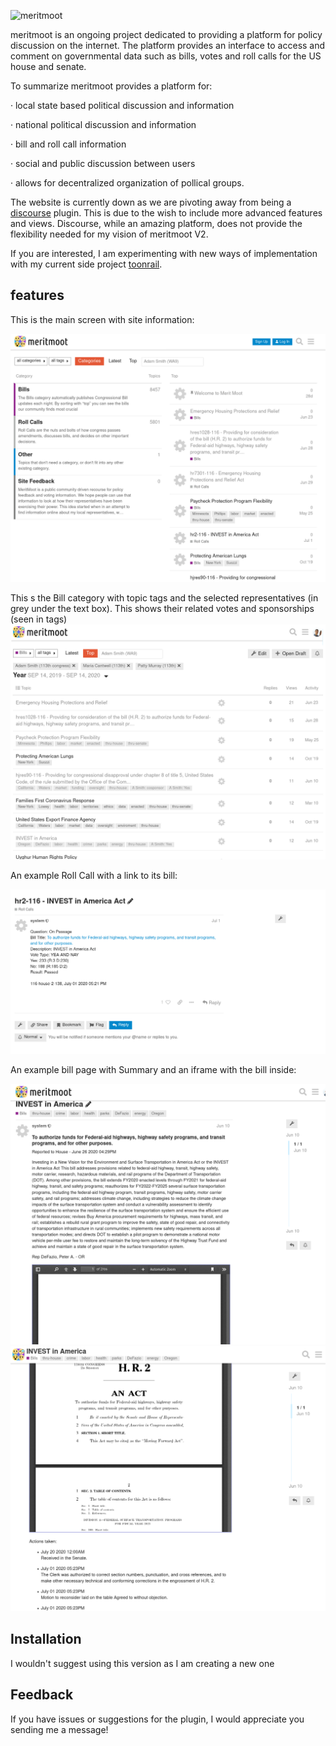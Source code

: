 ![meritmoot](.pics/meritmoot.svg)

meritmoot is an ongoing project dedicated to providing a platform for policy discussion on the internet. The platform provides an interface to access and comment on governmental data such as bills, votes and roll calls for the US house and senate.

To summarize meritmoot provides a platform for:

· local state based political discussion and information

· national political discussion and information

· bill and roll call information

· social and public discussion between users

· allows for decentralized organization of pollical groups.

The website is currently down as we are pivoting away from being a [discourse](https://www.discourse.org/) plugin. This is due to the wish to include more advanced features and views. Discourse, while an amazing platform, does not provide the flexibility needed for my vision of meritmoot V2.

If you are interested, I am experimenting with new ways of implementation with my current side project [toonrail](https://github.com/LukeClancy/toonrail).

## features
This is the main screen with site information:

![main](.pics/front_page.png)

This s the Bill category with topic tags and the selected representatives (in grey under the text box). This shows their related votes and sponsorships (seen in tags)
![Screenshot](.pics/bills.png)

An example Roll Call with a link to its bill:

![Screenshot](.pics/a_roll_call.png)

An example bill page with Summary and an iframe with the bill inside:

![Screenshot](.pics/a_bill.png)
![Screenshot](.pics/a_bill_2.png)

## Installation

I wouldn't suggest using this version as I am creating a new one

## Feedback

If you have issues or suggestions for the plugin, I would appreciate you sending me a message!
